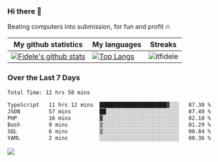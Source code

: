 ### Hi there 👋
<p>Beating computers into submission, for fun and profit 🔥</p>

|My github statistics|My languages|Streaks|
|-|-|-|
|[![Fidele's github stats](https://github-readme-stats.vercel.app/api?username=itfidele&count_private=true&show_icons=true&theme=dark&hide_title=true)](https://github.com/itfidele)|[![Top Langs](https://github-readme-stats.vercel.app/api/top-langs/?username=itfidele&show_icons=true&langs_count=8&theme=dark&layout=compact&hide_title=true)](https://github.com/itfidele)|![itfidele](https://github-readme-streak-stats.herokuapp.com/?user=itfidele&theme=dark)

### Over the Last 7 Days
<!--START_SECTION:waka-->

```txt
Total Time: 12 hrs 50 mins

TypeScript   11 hrs 12 mins  █████████████████████▓░░░   87.30 %
JSON         57 mins         ██░░░░░░░░░░░░░░░░░░░░░░░   07.49 %
PHP          16 mins         ▓░░░░░░░░░░░░░░░░░░░░░░░░   02.10 %
Bash         9 mins          ▒░░░░░░░░░░░░░░░░░░░░░░░░   01.29 %
SQL          6 mins          ▒░░░░░░░░░░░░░░░░░░░░░░░░   00.84 %
YAML         2 mins          ░░░░░░░░░░░░░░░░░░░░░░░░░   00.36 %
```

<!--END_SECTION:waka-->



![](https://komarev.com/ghpvc/?username=itfidele)
